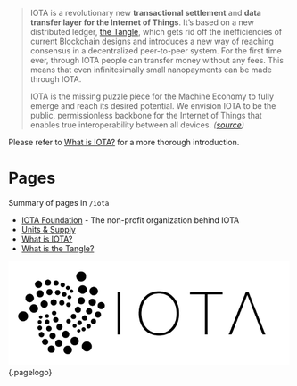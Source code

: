 <!-- TITLE: IOTA -->
<!-- SUBTITLE: IOTA Distributed Ledger -->

> IOTA is a revolutionary new **transactional settlement** and **data transfer layer for the Internet of Things**. It’s based on a new distributed ledger, [the Tangle](/iota/about-the-tangle), which gets rid off the inefficiencies of current Blockchain designs and introduces a new way of reaching consensus in a decentralized peer-to-peer system. For the first time ever, through IOTA people can transfer money without any fees. This means that even infinitesimally small nanopayments can be made through IOTA.
> 
> IOTA is the missing puzzle piece for the Machine Economy to fully emerge and reach its desired potential. We envision IOTA to be the public, permissionless backbone for the Internet of Things that enables true interoperability between all devices. *([source](https://github.com/iotaledger/wiki/blob/master/README.md))*

Please refer to [What is IOTA?](/iota/about-iota) for a more thorough introduction.
# Pages
Summary of pages in `/iota`
* [IOTA Foundation](/iota/foundation) - The non-profit organization behind IOTA
* [Units & Supply](/iota/units-supply)
* [What is IOTA?](/iota/about-iota)
* [What is the Tangle?](/iota/about-the-tangle)

![IOTA logo](/uploads/iota/iota-logo-transparent.png "IOTA"){.pagelogo}